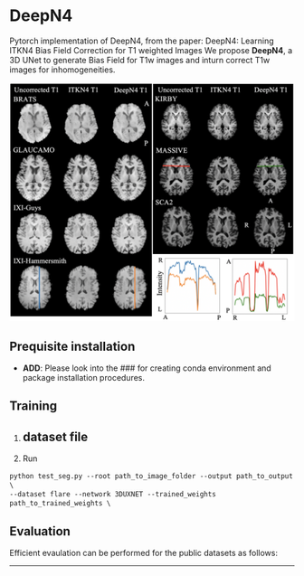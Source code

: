 # DeepN4
Pytorch implementation of DeepN4, from the paper: DeepN4: Learning ITKN4 Bias Field Correction for T1 weighted Images 
We propose **DeepN4**, a 3D UNet to generate Bias Field for T1w images and inturn correct T1w images for inhomogeneities.

<p align="center">
<img src="Figures/fig.png" width=100% height=40% 
class="center">
</p>

## Prequisite installation
* **ADD**:  Please look into the ### for creating conda environment and package installation procedures. 

## Training
1. ## dataset file 
2. Run 
```
python test_seg.py --root path_to_image_folder --output path_to_output \
--dataset flare --network 3DUXNET --trained_weights path_to_trained_weights \
```

## Evaluation
Efficient evaulation can be performed for the public datasets as follows:

---






